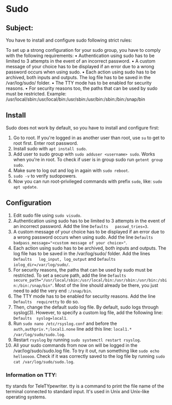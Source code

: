 # Sudo

## Subject:
You have to install and configure sudo following strict rules:

To set up a strong configuration for your sudo group, you have to comply with the
following requirements:
• Authentication using sudo has to be limited to 3 attempts in the event of an incorrect password.
• A custom message of your choice has to be displayed if an error due to a wrong
password occurs when using sudo.
• Each action using sudo has to be archived, both inputs and outputs. The log file
has to be saved in the /var/log/sudo/ folder.
• The TTY mode has to be enabled for security reasons.
• For security reasons too, the paths that can be used by sudo must be restricted.
Example:
/usr/local/sbin:/usr/local/bin:/usr/sbin:/usr/bin:/sbin:/bin:/snap/bin

## Install
Sudo does not work by default, so you have to install and configure first:
1. Go to root. If you're logged in as another user than root, use `su` to get to root first. Enter root password.
2. Install sudo with `apt install sudo`.
3. Add user to sudo group with `sudo adduser <username> sudo`. Works when you're in root.
To check if user is in group sudo run `getent group sudo`.
4. Make sure to log out and log in again with `sudo reboot`.
4. `sudo -v` to verify sudopowers.
5. Now you can run root-privileged commands with prefix `sudo`, like: `sudo apt update`.

## Configuration
1. Edit sudo file using `sudo visudo`.
2. Authentication using sudo has to be limited to 3 attempts in the event of an incorrect password. Add the line `Defaults   passwd_tries=3`.
3. A custom message of your choice has to be displayed if an error due to a wrong
password occurs when using sudo. Add the line `Defaults  badpass_message="<custom message of your choice>"`.
4. Each action using sudo has to be archived, both inputs and outputs. The log file
has to be saved in the /var/log/sudo/ folder. Add the lines `Defaults   log_input, log_output` and `Defaults   iolog_dir=/var/log/sudo/`.
5. For security reasons, the paths that can be used by sudo must be restricted. To set a secure path, add the line ` Defaults secure_path="/usr/local/sbin:/usr/local/bin:/usr/sbin:/usr/bin:/sbin:/bin:/snap/bin" `. Most of the line should already be there, you just need to add the very end `:/snap/bin`.
6. The TTY mode has to be enabled for security reasons. Add the line `Defaults  requiretty` to do so.
7. Then, change the default sudo log file. By default, sudo logs through syslog(3). However, to specify a custom log file, add the following line: `Defaults  syslog=local1`.
8. Run `sudo nano /etc/rsyslog.conf` and before the `auth,authpriv.*;local1.none` line add this line: `local1.*  /var/log/sudo/sudo.log`.
9. Restart `rsyslog` by running `sudo systemctl restart rsyslog`.
10. All your sudo commands from now on will be logged in the /var/log/sudo/sudo.log file. To try it out, run something like `sudo echo hellooooo`. Check if it was correctly saved to the log file by running `sudo cat /var/log/sudo/sudo.log`.


### Information on TTY:
tty stands for TeleTYpewriter. tty is a command to print the file name of the terminal connected to standard input. It's used in Unix and Unix-like operating systems.
